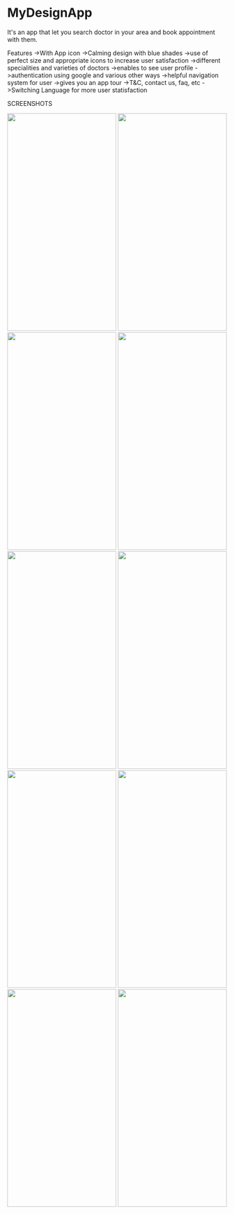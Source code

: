 # MyDesignApp
It's an app that let you search doctor in your area and book appointment with them.

Features
->With App icon
->Calming design with blue shades
->use of perfect size and appropriate icons to increase user satisfaction
->different specialities and varieties of doctors
->enables to see user profile
->authentication using google and various other ways
->helpful navigation system for user
->gives you an app tour
->T&C, contact us, faq, etc
->Switching Language for more user statisfaction

SCREENSHOTS

<img src="https://user-images.githubusercontent.com/71425576/226541833-ebc41acc-86a8-4a0a-9ab2-8c22527b64a9.jpg" width="250" height="500">

<img src="https://user-images.githubusercontent.com/71425576/226543710-d5dfc86a-c1dc-470c-b996-8ef69738aca3.jpg" width="250" height="500">
<img src="https://user-images.githubusercontent.com/71425576/226543545-d55d7103-87fb-410f-b76f-a969174baf41.jpg" width="250" height="500">
<img src="https://user-images.githubusercontent.com/71425576/226543552-ccd6c01d-0529-4ec5-b96f-d6a24915ec9e.jpg" width="250" height="500">
<img src="https://user-images.githubusercontent.com/71425576/226543556-c22c7e31-b278-40ed-936a-2a6fcc71d281.jpg" width="250" height="500">
<img src="https://user-images.githubusercontent.com/71425576/226543558-7bb5910f-4aec-475f-a15e-15e65404645a.jpg" width="250" height="500">
<img src="https://user-images.githubusercontent.com/71425576/226543559-7016e7ee-c817-4091-9ac6-4fe44cec4481.jpg" width="250" height="500">
<img src="https://user-images.githubusercontent.com/71425576/226543560-a3ffb2dc-ba5f-483d-aecb-f770085bd3da.jpg" width="250" height="500">
<img src="https://user-images.githubusercontent.com/71425576/226543563-8d2cf677-8bf0-4a8b-9f2d-bae6a8d844a2.jpg" width="250" height="500">
<img src="https://user-images.githubusercontent.com/71425576/226543564-92c46ceb-5769-457a-b51a-32a892b900d4.jpg" width="250" height="500">
